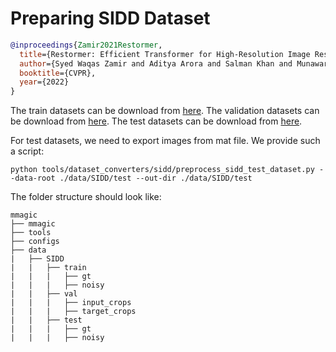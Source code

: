 # Preparing SIDD Dataset

<!-- [DATASET] -->

```bibtex
@inproceedings{Zamir2021Restormer,
  title={Restormer: Efficient Transformer for High-Resolution Image Restoration},
  author={Syed Waqas Zamir and Aditya Arora and Salman Khan and Munawar Hayat and Fahad Shahbaz Khan and Ming-Hsuan Yang},
  booktitle={CVPR},
  year={2022}
}
```

The train datasets can be download from [here](https://drive.google.com/file/d/1UHjWZzLPGweA9ZczmV8lFSRcIxqiOVJw/). The validation datasets can be download from [here](https://drive.google.com/file/d/1Fw6Ey1R-nCHN9WEpxv0MnMqxij-ECQYJ/). The test datasets can be download from [here](https://drive.google.com/file/d/11vfqV-lqousZTuAit1Qkqghiv_taY0KZ/).

For test datasets, we need to export images from mat file. We provide such a script:

```shell
python tools/dataset_converters/sidd/preprocess_sidd_test_dataset.py --data-root ./data/SIDD/test --out-dir ./data/SIDD/test
```

The folder structure should look like:

```text
mmagic
├── mmagic
├── tools
├── configs
├── data
|   ├── SIDD
|   |   ├── train
|   |   |   ├── gt
|   |   |   ├── noisy
|   |   ├── val
|   |   |   ├── input_crops
|   |   |   ├── target_crops
|   |   ├── test
|   |   |   ├── gt
|   |   |   ├── noisy
```
